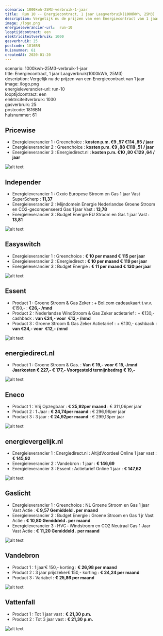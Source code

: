 ```yaml
---
scenario: 1000kwh-25M3-verbruik-1-jaar  
title:  Run 10 -- Energiecontract, 1 jaar Laagverbruik(1000kWh, 25M3)  
description: Vergelijk nu de prijzen van een Energiecontract van 1 jaar  
image: /logo.png  
energieleverancier-url:  run-10  
looptijdcontract: een  
elektriciteitverbruik: 1000  
gasverbruik: 25  
postcode: 1816BN  
huisnummer: 61  
createdAt: 2020-01-20
---
```

scenario: 1000kwh-25M3-verbruik-1-jaar  
title:  Energiecontract, 1 jaar Laagverbruik(1000kWh, 25M3)  
description: Vergelijk nu de prijzen van een Energiecontract van 1 jaar  
image: /logo.png  
energieleverancier-url:  run-10  
looptijdcontract: een  
elektriciteitverbruik: 1000  
gasverbruik: 25  
postcode: 1816BN  
huisnummer: 61  



## Pricewise    
    
- Energieleverancier 1 :  Greenchoice  :  **kosten p.m. €9 ,57 €114 ,85 / jaar**  
- Energieleverancier 2 :  Greenchoice :  **kosten p.m. €9 ,88 €118 ,51 / jaar**  
- Energieleverancier 3 :  Energiedirect.nl :  **kosten p.m. €10 ,80 €129 ,64 / jaar** 
 
![alt text](/img/el/pricewise-1000kwh-25M3-verbruik-1-jaar-week3.png "Vergelijk energietarieven Pricewise")
## Independer    
  
- Energieleverancier 1 :  Oxxio Europese Stroom en Gas 1 jaar Vast SuperScherp  :  **11,37**  
- Energieleverancier 2 :  Mijndomein Energie Nederlandse Groene Stroom en CO2-gecompenseerd Gas 1 jaar Vast :  **13,78**  
- Energieleverancier 3 :  Budget Energie EU Stroom en Gas 1 jaar Vast :  **13,81**  

 
![alt text](/img/el/independer-1000kwh-25M3-verbruik-1-jaar-week3.png "Vergelijk energietarieven Independer")
## Easyswitch    
 
- Energieleverancier 1 :  Greenchoice  : **€ 10 per maand € 115 per jaar**   
- Energieleverancier 2 :  Energiedirect : **€ 10 per maand € 119 per jaar**  
- Energieleverancier 3 :  Budget Energie :  **€ 11 per maand € 130 per jaar**   
 
![alt text](/img/el/easyswitch-1000kwh-25M3-verbruik-1-jaar-week3.png "Vergelijk energietarieven Easyswitch")
## Essent    
  
- Product 1 :  Groene Stroom & Gas Zeker  : + Bol.com cadeaukaart t.w.v. €150,-  : **€26,- /mnd**  
- Product 2 :  Nederlandse WindStroom & Gas Zeker actietarief : + €130,- cashback  : **van €24,- voor  €13,- /mnd**  
- Product 3 :  Groene Stroom & Gas Zeker Actietarief :  + €130,- cashback  : **van €24,- voor  €12,- /mnd**  
 

![alt text](/img/el/essent-1000kwh-25M3-verbruik-1-jaar-week3.png "Vergelijk energietarieven Essent")
## energiedirect.nl    

- Product 1 :  Groene Stroom & Gas.  : **Van € 19,- voor € 15,-/mnd Jaarkosten € 227,- € 177,- Voorgesteld termijnbedrag € 19,-**  
 
![alt text](/img/el/energiedirect-1000kwh-25M3-verbruik-1-jaar-week3.png "Vergelijk energietarieven energiedirect.nl")
## Eneco    
   
- Product 1 :  Vrij Opzegbaar  : **€ 25,92per maand**  : € 311,06per jaar  
- Product 2 :  1 Jaar : **€ 24,74per maand**  : € 296,96per jaar  
- Product 3 :  3 jaar :  **€ 24,92per maand**  : € 299,13per jaar  
 
![alt text](/img/el/eneco-1000kwh-25M3-verbruik-1-jaar-week3.png "Vergelijk energietarieven Eneco")
## energievergelijk.nl    
   
- Energieleverancier 1 :  Energiedirect.nl  : AltijdVoordeel Online 1 jaar vast   : **€ 145,92**  
- Energieleverancier 2 :  Vandebron : 1 jaar   : **€ 146,69**  
- Energieleverancier 3 :  Essent :  Actietarief Online 1 jaar   : **€ 147,62**  
 
![alt text](/img/el/energievergelijk-1000kwh-25M3-verbruik-1-jaar-week3.png "Vergelijk energietarieven energievergelijk.nl")
## Gaslicht    
  
- Energieleverancier 1 : Greenchoice : NL Groene Stroom en Gas 1 jaar Vast Actie : **€ 9,57 Gemiddeld . per maand**   
- Energieleverancier 2 : Budget Energie : Groene Stroom en Gas 1 jr Vast Actie : **€ 10,80 Gemiddeld . per maand**   
- Energieleverancier 3 : HVC : Windstroom en CO2 Neutraal Gas 1 Jaar Vast Actie : **€ 11,20 Gemiddeld . per maand**  

![alt text](/img/el/gaslicht-1000kwh-25M3-verbruik-1-jaar-week3.png "Vergelijk energietarieven gaslicht")
## Vandebron    

- Product 1 :  1 jaar€ 150,- korting  :  **€ 26,98 per maand**   
- Product 2 :  3 jaar prijszeker€ 150,- korting :  **€ 24,24 per maand**  
- Product 3 :  Variabel :  **€ 25,86 per maand**   
 
![alt text](/img/el/vandebron-1000kwh-25M3-verbruik-1-jaar-week3.png "Vergelijk energietarieven VandeBron")
## Vattenfall    
  
- Product 1 :  Tot 1 jaar vast  : **€ 21,30 p.m.**   
- Product 2 :  Tot 3 jaar vast : **€ 21,30 p.m.**  

![alt text](/img/el/vattenfall-1000kwh-25M3-verbruik-1-jaar-week3.png "Vergelijk energietarieven Vattenfall")